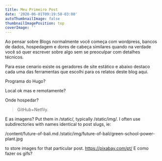 ```yaml
---
title: Meu Primeiro Post
date: '2020-06-01T09:19:50-03:00'
autoThumbnailImage: false
thumbnailImagePosition: top
coverImage: ''
---
```

Ao pensar sobre Blogs normalmente você começa com wordpress, bancos de dados, hospedagem e dores de cabeça similares quando na verdade você só quer escrever sobre algo sem se preoculpar com detalhes técnicos. 

Para esse cenario existe os geradores de site estático e abaixo destaco cada uma das ferramentas que escolhi para os relatos deste blog aqui.

Programa do Hugo?

Local ok mas e remotamente?


Onde hospedar?
> GitHub+Netfily.

E as imagens?
Put them in /static/, typically /static/img/. I often use subdirectories with names identical to post slugs, ie:

/content/future-of-bali.md
/static/img/future-of-bali/green-school-power-plant.jpg

to store images for that particular post.
https://pixabay.com/pt/
E como fazer os gifs?

